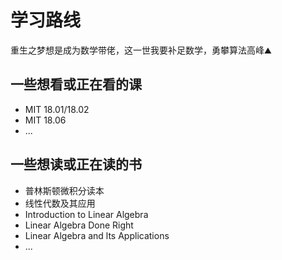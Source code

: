 # 学习路线

重生之梦想是成为数学带佬，这一世我要补足数学，勇攀算法高峰⛰️

## 一些想看或正在看的课

- MIT 18.01/18.02
- MIT 18.06
- ...


## 一些想读或正在读的书

- 普林斯顿微积分读本
- 线性代数及其应用
- Introduction to Linear Algebra
- Linear Algebra Done Right
- Linear Algebra and lts Applications
- ...